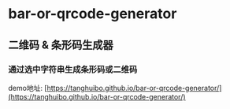 # bar-or-qrcode-generator

## 二维码 & 条形码生成器

### 通过选中字符串生成条形码或二维码

demo地址: [https://tanghuibo.github.io/bar-or-qrcode-generator/](https://tanghuibo.github.io/bar-or-qrcode-generator/)


